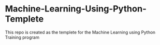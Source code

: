 # Machine-Learning-Using-Python-Templete
This repo is created as the templete for the Machine Learning using Python Training program
